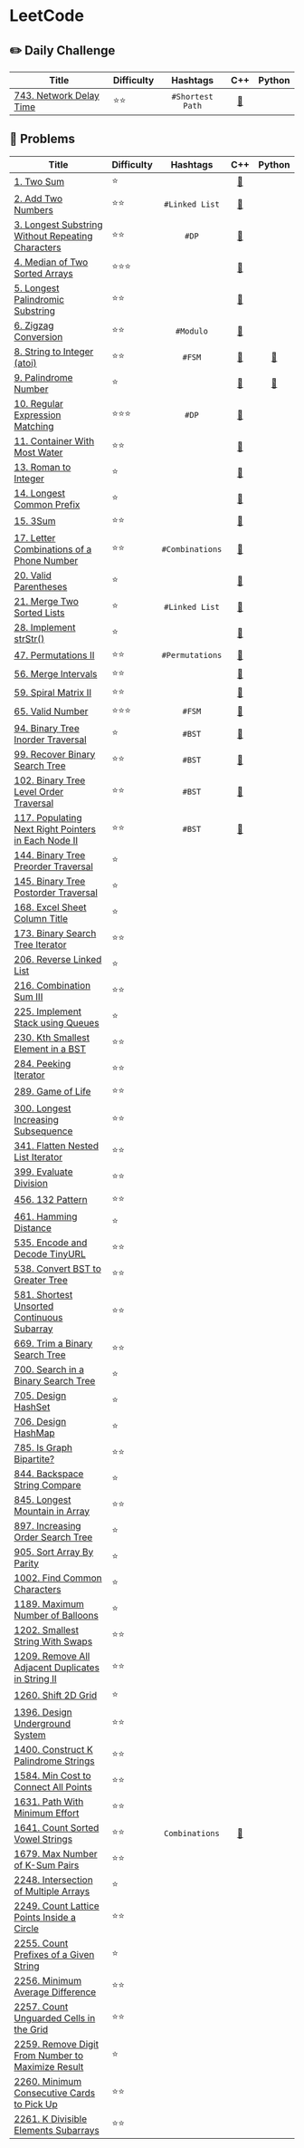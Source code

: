 # LeetCode

## :pencil2: Daily Challenge

| Title | Difficulty | Hashtags | C++ | Python |
| ----- |------------| :------: | :-: | :----: |
|[743. Network Delay Time](https://leetcode.com/problemset/all)                                                                         |:star::star:      |`#Shortest Path`                                     |[:page_facing_up:](https://github.com/yenju0425/LeetCode/tree/main/Solutions/743.%20Network%20Delay%20Time/CPP)                                                  |        |

## :brain: Problems

| Title | Difficulty | Hashtags | C++ | Python |
| ----- |------------| :------: | :-: | :----: |
|[1. Two Sum](https://leetcode.com/problems/two-sum)                                                                                    |:star:            |                                                     |[:page_facing_up:](https://github.com/yenju0425/LeetCode/blob/main/Solutions/1.%20Two%20Sum/CPP)                                                                 |                                                                                                                                                                    |
|[2. Add Two Numbers](https://leetcode.com/problems/add-two-numbers)                                                                    |:star::star:      |`#Linked List`                                       |[:page_facing_up:](https://github.com/yenju0425/LeetCode/tree/main/Solutions/2.%20Add%20Two%20Numbers/CPP)                                                       |                                                                                                                                                                    |
|[3. Longest Substring Without Repeating Characters](https://leetcode.com/problems/longest-substring-without-repeating-characters)      |:star::star:      |`#DP`                                                |[:page_facing_up:](https://github.com/yenju0425/LeetCode/tree/main/Solutions/3.%20Longest%20Substring%20Without%20Repeating%20Characters/CPP)                    |                                                                                                                                                                    |
|[4. Median of Two Sorted Arrays](https://leetcode.com/problems/median-of-two-sorted-arrays)                                            |:star::star::star:|                                                     |[:page_facing_up:](https://github.com/yenju0425/LeetCode/tree/main/Solutions/4.%20Median%20of%20Two%20Sorted%20Arrays/CPP)                                       |                                                                                                                                                                    |
|[5. Longest Palindromic Substring](https://leetcode.com/problems/longest-palindromic-substring)                                        |:star::star:      |                                                     |[:page_facing_up:](https://github.com/yenju0425/LeetCode/tree/main/Solutions/5.%20Longest%20Palindromic%20Substring/CPP)                                         |                                                                                                                                                                    |
|[6. Zigzag Conversion](https://leetcode.com/problems/zigzag-conversion)                                                                |:star::star:      |`#Modulo`                                            |[:page_facing_up:](https://github.com/yenju0425/LeetCode/tree/main/Solutions/6.%20Zigzag%20Conversion/CPP)                                                       |                                                                                                                                                                    |
|[8. String to Integer (atoi)](https://leetcode.com/problems/string-to-integer-atoi)                                                    |:star::star:      |`#FSM`                                               |[:page_facing_up:](https://github.com/yenju0425/LeetCode/tree/main/Solutions/8.%20String%20to%20Integer%20(atoi)/CPP)                                            |[:page_facing_up:](https://github.com/yenju0425/LeetCode/tree/main/Solutions/8.%20String%20to%20Integer%20(atoi)/Python)                                            |
|[9. Palindrome Number](https://leetcode.com/problems/palindrome-number)                                                                |:star:            |                                                     |[:page_facing_up:](https://github.com/yenju0425/LeetCode/tree/main/Solutions/9.%20Palindrome%20Number/CPP)                                                       |[:page_facing_up:](https://github.com/yenju0425/LeetCode/tree/main/Solutions/9.%20Palindrome%20Number/Python)                                                       |
|[10. Regular Expression Matching](https://leetcode.com/problems/regular-expression-matching)                                           |:star::star::star:|`#DP`                                                |[:page_facing_up:](https://github.com/yenju0425/LeetCode/tree/main/Solutions/10.%20Regular%20Expression%20Matching/CPP)                                          |                                                                                                                                                                    |
|[11. Container With Most Water](https://leetcode.com/problems/container-with-most-water)                                               |:star::star:      |                                                     |[:page_facing_up:](https://github.com/yenju0425/LeetCode/tree/main/Solutions/11.%20Container%20With%20Most%20Water/CPP)                                          |                                                                                                                                                                    |
|[13. Roman to Integer](https://leetcode.com/problems/roman-to-integer)                                                                 |:star:            |                                                     |[:page_facing_up:](https://github.com/yenju0425/LeetCode/tree/main/Solutions/13.%20Roman%20to%20Integer/CPP)                                                     |                                                                                                                                                                    |
|[14. Longest Common Prefix ](https://leetcode.com/problems/longest-common-prefix)                                                      |:star:            |                                                     |[:page_facing_up:](https://github.com/yenju0425/LeetCode/tree/main/Solutions/14.%20Longest%20Common%20Prefix/CPP)                                                |                                                                                                                                                                    |
|[15. 3Sum](https://leetcode.com/problems/3sum)                                                                                         |:star::star:      |                                                     |[:page_facing_up:](https://github.com/yenju0425/LeetCode/tree/main/Solutions/15.%203Sum/CPP)                                                                     |                                                                                                                                                                    |
|[17. Letter Combinations of a Phone Number](https://leetcode.com/problems/letter-combinations-of-a-phone-number)                       |:star::star:      |`#Combinations`                                      |[:page_facing_up:](https://github.com/yenju0425/LeetCode/tree/main/Solutions/17.%20Letter%20Combinations%20of%20a%20Phone%20Number/CPP)                          |                                                                                                                                                                    |
|[20. Valid Parentheses](https://leetcode.com/problems/valid-parentheses)                                                               |:star:            |                                                     |[:page_facing_up:](https://github.com/yenju0425/LeetCode/tree/main/Solutions/20.%20Valid%20Parentheses/CPP)                                                      |                                                                                                                                                                    |
|[21. Merge Two Sorted Lists](https://leetcode.com/problems/merge-two-sorted-lists)                                                     |:star:            |`#Linked List`                                       |[:page_facing_up:](https://github.com/yenju0425/LeetCode/tree/main/Solutions/21.%20Merge%20Two%20Sorted%20Lists/CPP)                                             |                                                                                                                                                                    |
|[28. Implement strStr()](https://leetcode.com/problems/implement-strstr)                                                               |:star:            |                                                     |[:page_facing_up:](https://github.com/yenju0425/LeetCode/tree/main/Solutions/28.%20Implement%20strStr()/CPP)                                                     |                                                                                                                                                                    |
|[47. Permutations II](https://leetcode.com/problems/permutations-ii)                                                                   |:star::star:      |`#Permutations`                                      |[:page_facing_up:](https://github.com/yenju0425/LeetCode/blob/main/Solutions/47.%20Permutations%20II/CPP)                                                        |                                                                                                                                                                    |
|[56. Merge Intervals](https://leetcode.com/problems/merge-intervals)                                                                   |:star::star:      |                                                     |[:page_facing_up:](https://github.com/yenju0425/LeetCode/tree/main/Solutions/56.%20Merge%20Intervals/CPP)                                                        |                                                                                                                                                                    |
|[59. Spiral Matrix II](https://leetcode.com/problems/spiral-matrix-ii)                                                                 |:star::star:      |                                                     |[:page_facing_up:](https://github.com/yenju0425/LeetCode/tree/main/Solutions/59.%20Spiral%20Matrix%20II/CPP)                                                     |                                                                                                                                                                    |
|[65. Valid Number](https://leetcode.com/problems/valid-number)                                                                         |:star::star::star:|`#FSM`                                               |[:page_facing_up:](https://github.com/yenju0425/LeetCode/tree/main/Solutions/65.%20Valid%20Number/CPP)                                                           |                                                                                                                                                                    |
|[94. Binary Tree Inorder Traversal](https://leetcode.com/problems/binary-tree-inorder-traversal)                                       |:star:            |`#BST`                                               |[:page_facing_up:](https://github.com/yenju0425/LeetCode/tree/main/Solutions/94.%20Binary%20Tree%20Inorder%20Traversal/CPP)                                      |                                                                                                                                                                    |
|[99. Recover Binary Search Tree](https://leetcode.com/problems/recover-binary-search-tree)                                             |:star::star:      |`#BST`                                               |[:page_facing_up:](https://github.com/yenju0425/LeetCode/tree/main/Solutions/99.%20Recover%20Binary%20Search%20Tree/CPP)                                         |                                                                                                                                                                    |
|[102. Binary Tree Level Order Traversal](https://leetcode.com/problems/binary-tree-level-order-traversal)                              |:star::star:      |`#BST`                                               |[:page_facing_up:](https://github.com/yenju0425/LeetCode/tree/main/Solutions/102.%20Binary%20Tree%20Level%20Order%20Traversal/CPP)                               |                                                                                                                                                                    |
|[117. Populating Next Right Pointers in Each Node II](https://leetcode.com/problems/populating-next-right-pointers-in-each-node-ii)    |:star::star:      |`#BST`                                               |[:page_facing_up:](https://github.com/yenju0425/LeetCode/tree/main/Solutions/117.%20Populating%20Next%20Right%20Pointers%20in%20Each%20Node%20II/CPP)            |                                                                                                                                                                    |
|[144. Binary Tree Preorder Traversal](https://leetcode.com/problems/binary-tree-preorder-traversal)                                    |:star:            |                                                     |           |        |
|[145. Binary Tree Postorder Traversal](https://leetcode.com/problems/binary-tree-postorder-traversal)                                  |:star:            |                                                     |           |        |
|[168. Excel Sheet Column Title](https://leetcode.com/problems/excel-sheet-column-title)                                                |:star:            |                                                     |           |        |
|[173. Binary Search Tree Iterator](https://leetcode.com/problems/binary-search-tree-iterator)                                          |:star::star:      |                                                     |           |        |
|[206. Reverse Linked List](https://leetcode.com/problems/reverse-linked-list)                                                          |:star:            |                                                     |           |        |
|[216. Combination Sum III](https://leetcode.com/problems/combination-sum-iii)                                                          |:star::star:      |                                                     |           |        |
|[225. Implement Stack using Queues](https://leetcode.com/problems/implement-stack-using-queues)                                        |:star:            |                                                     |           |        |
|[230. Kth Smallest Element in a BST](https://leetcode.com/problems/kth-smallest-element-in-a-bst)                                      |:star::star:      |                                                     |           |        |
|[284. Peeking Iterator](https://leetcode.com/problems/peeking-iterator)                                                                |:star::star:      |                                                     |           |        |
|[289. Game of Life](https://leetcode.com/problems/game-of-life)                                                                        |:star::star:      |                                                     |           |        |
|[300. Longest Increasing Subsequence](https://leetcode.com/problems/longest-increasing-subsequence)                                    |:star::star:      |                                                     |           |        |
|[341. Flatten Nested List Iterator](https://leetcode.com/problems/flatten-nested-list-iterator)                                        |:star::star:      |                                                     |           |        |
|[399. Evaluate Division](https://leetcode.com/problems/evaluate-division)                                                              |:star::star:      |                                                     |           |        |
|[456. 132 Pattern](https://leetcode.com/problems/132-pattern)                                                                          |:star::star:      |                                                     |           |        |
|[461. Hamming Distance](https://leetcode.com/problems/hamming-distance)                                                                |:star:            |                                                     |           |        |
|[535. Encode and Decode TinyURL](https://leetcode.com/problems/encode-and-decode-tinyurl)                                              |:star::star:      |                                                     |           |        |
|[538. Convert BST to Greater Tree](https://leetcode.com/problems/convert-bst-to-greater-tree)                                          |:star::star:      |                                                     |           |        |
|[581. Shortest Unsorted Continuous Subarray](https://leetcode.com/problems/shortest-unsorted-continuous-subarray)                      |:star::star:      |                                                     |           |        |
|[669. Trim a Binary Search Tree](https://leetcode.com/problems/trim-a-binary-search-tree)                                              |:star::star:      |                                                     |           |        |
|[700. Search in a Binary Search Tree](https://leetcode.com/problems/search-in-a-binary-search-tree)                                    |:star:            |                                                     |           |        |
|[705. Design HashSet](https://leetcode.com/problems/design-hashset)                                                                    |:star:            |                                                     |           |        |
|[706. Design HashMap](https://leetcode.com/problems/design-hashmap)                                                                    |:star:            |                                                     |           |        |
|[785. Is Graph Bipartite?](https://leetcode.com/problems/is-graph-bipartite)                                                           |:star::star:      |                                                     |           |        |
|[844. Backspace String Compare](https://leetcode.com/problems/backspace-string-compare)                                                |:star:            |                                                     |           |        |
|[845. Longest Mountain in Array](https://leetcode.com/problems/longest-mountain-in-array)                                              |:star::star:      |                                                     |           |        |
|[897. Increasing Order Search Tree](https://leetcode.com/problems/increasing-order-search-tree)                                        |:star:            |                                                     |           |        |
|[905. Sort Array By Parity](https://leetcode.com/problems/sort-array-by-parity)                                                        |:star:            |                                                     |           |        |
|[1002. Find Common Characters](https://leetcode.com/problems/find-common-characters)                                                   |:star:            |                                                     |           |        |
|[1189. Maximum Number of Balloons](https://leetcode.com/problems/maximum-number-of-balloons)                                           |:star:            |                                                     |           |        |
|[1202. Smallest String With Swaps](https://leetcode.com/problems/smallest-string-with-swaps)                                           |:star::star:      |                                                     |           |        |
|[1209. Remove All Adjacent Duplicates in String II](https://leetcode.com/problems/remove-all-adjacent-duplicates-in-string-ii)         |:star::star:      |                                                     |           |        |
|[1260. Shift 2D Grid](https://leetcode.com/problems/shift-2d-grid)                                                                     |:star:            |                                                     |           |        |
|[1396. Design Underground System](https://leetcode.com/problems/design-underground-system)                                             |:star::star:      |                                                     |           |        |
|[1400. Construct K Palindrome Strings](https://leetcode.com/problems/construct-k-palindrome-strings)                                   |:star::star:      |                                                     |           |        |
|[1584. Min Cost to Connect All Points](https://leetcode.com/problems/min-cost-to-connect-all-points)                                   |:star::star:      |                                                     |           |        |
|[1631. Path With Minimum Effort](https://leetcode.com/problems/path-with-minimum-effort)                                               |:star::star:      |                                                     |           |        |
|[1641. Count Sorted Vowel Strings](https://leetcode.com/problems/count-sorted-vowel-strings)                                           |:star::star:      |`Combinations`                                       |[:page_facing_up:](https://github.com/yenju0425/LeetCode/tree/main/Solutions/1641.%20Count%20Sorted%20Vowel%20Strings/CPP)                                       |                                                                                                                                                                    |
|[1679. Max Number of K-Sum Pairs](https://leetcode.com/problems/max-number-of-k-sum-pairs)                                             |:star::star:      |                                                     |           |        |
|[2248. Intersection of Multiple Arrays](https://leetcode.com/problems/intersection-of-multiple-arrays)                                 |:star:            |                                                     |           |        |
|[2249. Count Lattice Points Inside a Circle](https://leetcode.com/problems/count-lattice-points-inside-a-circle)                       |:star::star:      |                                                     |           |        |
|[2255. Count Prefixes of a Given String](https://leetcode.com/problems/count-prefixes-of-a-given-string)                               |:star:            |                                                     |           |        |
|[2256. Minimum Average Difference](https://leetcode.com/problems/minimum-average-difference)                                           |:star::star:      |                                                     |           |        |
|[2257. Count Unguarded Cells in the Grid](https://leetcode.com/problems/count-unguarded-cells-in-the-grid)                             |:star::star:      |                                                     |           |        |
|[2259. Remove Digit From Number to Maximize Result](https://leetcode.com/problems/remove-digit-from-number-to-maximize-result)         |:star:            |                                                     |           |        |
|[2260. Minimum Consecutive Cards to Pick Up](https://leetcode.com/problems/minimum-consecutive-cards-to-pick-up)                       |:star::star:      |                                                     |           |        |
|[2261. K Divisible Elements Subarrays](https://leetcode.com/problems/k-divisible-elements-subarrays)                                   |:star::star:      |                                                     |           |        |